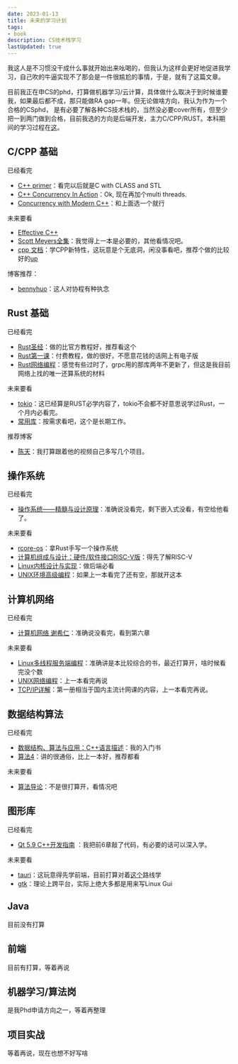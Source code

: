 ```yaml
---
date: 2023-01-13
title: 未来的学习计划
tags:
- book
description: CS技术栈学习
lastUpdated: true
---
```


我这人是不习惯没干成什么事就开始出来吆喝的，但我认为这样会更好地促进我学习，自己吹的牛逼实现不了那会是一件很尴尬的事情，于是，就有了这篇文章。

目前我正在申CS的phd，打算做机器学习/云计算，具体做什么取决于到时候谁要我，如果最后都不成，那只能做RA gap一年。但无论做啥方向，我认为作为一个合格的CSphd，
是有必要了解各种CS技术栈的，当然没必要cover所有，但至少把一到两门做到合格，目前我选的方向是后端开发，主力C/CPP/RUST。本科期间的学习过程在[这](https://charleschetty.github.io/blog/posts/shu.html)。

## C/CPP 基础

已经看完

- [C++ primer](https://book.douban.com/subject/25708312/)：看完以后就是C with CLASS and STL 
- [C++ Concurrency In Action](https://github.com/xiaoweiChen/CPP-Concurrency-In-Action-2ed-2019)：Ok, 现在再加个multi threads.
- [Concurrency with Modern C++](https://github.com/xiaoweiChen/Concurrency-with-Modern-Cpp)：和上面选一个就行

未来要看

- [Effective C++](https://book.douban.com/subject/1842426/)
- [Scott Meyers全集](https://book.douban.com/author/104680/)：我觉得上一本是必要的，其他看情况吧。
- [cpp 文档](https://zh.cppreference.com/w/cpp)：学CPP新特性，这玩意是个无底洞，闲没事看吧，推荐个做的比较好的[up](https://space.bilibili.com/1292761396)

博客推荐：
- [bennyhuo](https://www.bennyhuo.com/)：这人对协程有种执念

## Rust 基础

已经看完

- [Rust圣经](https://course.rs/about-book.html)：做的比官方教程好，推荐看这个
- [Rust第一课](https://github.com/tyrchen/geektime-rust)：付费教程，做的很好，不愿意花钱的话网上有电子版
- [Rust网络编程](https://www.bilibili.com/video/BV1b54y1X7my?p=1)：感觉有些过时了，grpc用的那库两年不更新了，但这是我目前网络上找的唯一还算系统的材料

未来要看

- [tokio](https://tokio.rs/)：这已经算是RUST必学内容了，tokio不会都不好意思说学过Rust，一个月内必看完。
- [常用库](https://blessed.rs/crates)：按需求看吧，这个是长期工作。

推荐博客

- [陈天](https://space.bilibili.com/39222989/)：我打算跟着他的视频自己多写几个项目。

## 操作系统

已经看完

- [操作系统――精髓与设计原理](https://item.jd.com/12703741.html)：准确说没看完，剩下嵌入式没看，有空给他看了。

未来要看

- [rcore-os](https://rcore-os.cn/rCore-Tutorial-Book-v3/)：拿Rust手写一个操作系统
- [计算机组成与设计：硬件/软件接口RISC-V版](https://item.jd.com/12887758.html)：得先了解RISC-V
- [Linux内核设计与实现](https://book.douban.com/subject/6097773/)：做后端必看
- [UNIX环境高级编程](https://book.douban.com/subject/1788421/)：如果上一本看完了还有空，那就开这本

## 计算机网络

已经看完

- [计算机网络 谢希仁](https://item.jd.com/13314046.html)：准确说没看完，看到第六章

未来要看

- [Linux多线程服务端编程](https://item.jd.com/13280784.html)：准确讲是本比较综合的书，最近打算开，啥时候看完没个数
- [UNIX网络编程](https://item.jd.com/13684602.html)：上一本看完再说
- [TCP/IP详解](https://item.jd.com/12504771.html)：第一册相当于国内主流计网课的内容，上一本看完再说。

## 数据结构算法

已经看完

- [数据结构、算法与应用：C++语言描述](https://item.jd.com/11678536.html)：我的入门书
- [算法4](https://item.jd.com/11098789.html)：讲的很通俗，比上一本好，推荐都看

未来要看

- [算法导论](https://item.jd.com/11144230.html)：不是很打算开，看情况吧

## 图形库

已经看完

- [Qt 5.9 C++开发指南](https://item.jd.com/13416896.html) ：我把前6章敲了代码，有必要的话可以深入学。

未来要看
- [tauri](https://tauri.app/)：这玩意得先学前端，目前打算对着[这个](https://web.qianguyihao.com/)路线学
- [gtk](https://www.gtk.org/)：理论上跨平台，实际上绝大多都是用来写Linux Gui

## Java

目前没有打算

## 前端

目前有打算，等着再说

## 机器学习/算法岗

是我Phd申请方向之一，等着再整理

## 项目实战

等着再说，现在也想不好写啥

